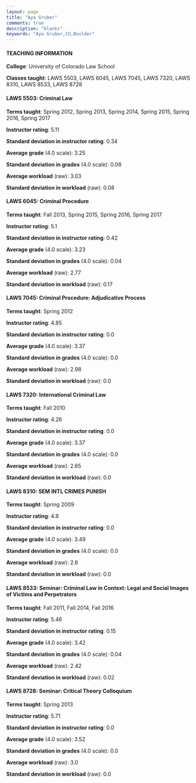 ```yaml
---
layout: page
title: "Aya Gruber" 
comments: true
description: "blanks"
keywords: "Aya Gruber,CU,Boulder"
---
```

<head>
<script src="https://ajax.googleapis.com/ajax/libs/jquery/2.1.3/jquery.min.js"></script>
<script src="https://dl.dropboxusercontent.com/s/pc42nxpaw1ea4o9/highcharts.js?dl=0"></script>
<!-- <script src="../assets/js/highcharts.js"></script> -->
<style type="text/css">@font-face {
	font-family: "Bebas Neue";
	src: url(https://www.filehosting.org/file/details/544349/BebasNeue Regular.otf) format("opentype");
	}
	h1.Bebas { 
		font-family: "Bebas Neue", Verdana, Tahoma;
	}
</style>
</head>
	   
#### TEACHING INFORMATION

**College**: University of Colorado Law School

**Classes taught**: LAWS 5503, LAWS 6045, LAWS 7045, LAWS 7320, LAWS 8310, LAWS 8533, LAWS 8728

#### LAWS 5503: Criminal Law

**Terms taught**: Spring 2012, Spring 2013, Spring 2014, Spring 2015, Spring 2016, Spring 2017

**Instructor rating**: 5.11

**Standard deviation in instructor rating**: 0.34

**Average grade** (4.0 scale): 3.25

**Standard deviation in grades** (4.0 scale): 0.08

**Average workload** (raw): 3.03

**Standard deviation in workload** (raw): 0.08

#### LAWS 6045: Criminal Procedure

**Terms taught**: Fall 2013, Spring 2015, Spring 2016, Spring 2017

**Instructor rating**: 5.1

**Standard deviation in instructor rating**: 0.42

**Average grade** (4.0 scale): 3.23

**Standard deviation in grades** (4.0 scale): 0.04

**Average workload** (raw): 2.77

**Standard deviation in workload** (raw): 0.17

#### LAWS 7045: Criminal Procedure: Adjudicative Process

**Terms taught**: Spring 2012

**Instructor rating**: 4.85

**Standard deviation in instructor rating**: 0.0

**Average grade** (4.0 scale): 3.37

**Standard deviation in grades** (4.0 scale): 0.0

**Average workload** (raw): 2.98

**Standard deviation in workload** (raw): 0.0

#### LAWS 7320: International Criminal Law

**Terms taught**: Fall 2010

**Instructor rating**: 4.26

**Standard deviation in instructor rating**: 0.0

**Average grade** (4.0 scale): 3.37

**Standard deviation in grades** (4.0 scale): 0.0

**Average workload** (raw): 2.65

**Standard deviation in workload** (raw): 0.0

#### LAWS 8310: SEM INTL CRIMES PUNISH

**Terms taught**: Spring 2009

**Instructor rating**: 4.8

**Standard deviation in instructor rating**: 0.0

**Average grade** (4.0 scale): 3.49

**Standard deviation in grades** (4.0 scale): 0.0

**Average workload** (raw): 2.6

**Standard deviation in workload** (raw): 0.0

#### LAWS 8533: Seminar: Criminal Law in Context: Legal and Social Images of Victims and Perpetrators

**Terms taught**: Fall 2011, Fall 2014, Fall 2016

**Instructor rating**: 5.46

**Standard deviation in instructor rating**: 0.15

**Average grade** (4.0 scale): 3.42

**Standard deviation in grades** (4.0 scale): 0.04

**Average workload** (raw): 2.42

**Standard deviation in workload** (raw): 0.02

#### LAWS 8728: Seminar: Critical Theory Colloquium

**Terms taught**: Spring 2013

**Instructor rating**: 5.71

**Standard deviation in instructor rating**: 0.0

**Average grade** (4.0 scale): 3.52

**Standard deviation in grades** (4.0 scale): 0.0

**Average workload** (raw): 3.0

**Standard deviation in workload** (raw): 0.0

